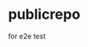# publicrepo
for e2e test





































































































































































































































































































































































































































































































































































































































































































































































































































































































































































































































































































































































































































































































































































































































































































































































































































































































































































































































































































































































































































































































































































































































































































































































































































































































































































































































































































































































































































































































































































































































































































































































































































































































































































































































































































































































































































